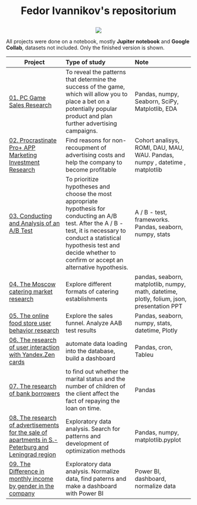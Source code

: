 # <p align="center"> Fedor Ivannikov's repositorium
<p align="center"><img src='https://miro.medium.com/max/1100/0*s7jQ4PL_UqiQ58yo.webp'></p>

All projects were done on a notebook, mostly **Jupiter notebook** and **Google Collab**, datasets not included.
Only the finished version is shown.

| **Project** | **Type of study** | **Note** |
| -------------------- | :--------------------- |:---------------------------|
| [01. PC Game Sales Research ]( https://github.com/Ivannikovf/Ivannikovf_repositorium/tree/mine_repositarium/game_project)|To reveal the patterns that determine the success of the game, which will allow you to place a bet on a potentially popular product and plan further advertising campaigns. |Pandas, numpy, Seaborn, SciPy, Matplotlib,  EDA|
| [02. Procrastinate Pro+ APP Marketing Investment Research](https://github.com/Ivannikovf/Ivannikovf_repositorium/tree/mine_repositarium/marketing_app_project)|Find reasons for non-recoupment of advertising costs and help the company to become profitable|Cohort analisys,  ROMI, DAU, MAU, WAU. Pandas, numpy , datetime , matplotlib|
| [03. Conducting and Analysis of an A/B Test](https://github.com/Ivannikovf/Ivannikovf_repositorium/tree/mine_repositarium/a_b_test_project)|To prioritize hypotheses and choose the most appropriate hypothesis for conducting an A/B test. After the A / B - test, it is necessary to conduct a statistical hypothesis test and decide whether to confirm or accept an alternative hypothesis.|A / B - test, frameworks. Pandas, seaborn, numpy, stats|
| [04. The Moscow catering market research](https://github.com/Ivannikovf/Ivannikovf_repositorium/tree/mine_repositarium/catering_market_research)|Explore different formats of catering establishments|pandas, seaborn, matplotlib, numpy, math, datetime, plotly, folium, json, presentation PPT|
| [05. The online food store user behavior research](https://github.com/Ivannikovf/Ivannikovf_repositorium/blob/mine_repositarium/The%20online%20food%20store%20user%20behavior)|Explore the sales funnel. Analyze AAB test results|Pandas, seaborn, numpy, stats, datetime, Plotly|
| [06. The research of user interaction with Yandex.Zen cards](https://github.com/Ivannikovf/Ivannikovf_repositorium/tree/mine_repositarium/research_of_user_interaction_with_Yandex.Zen_cards)|automate data loading into the database, build a dashboard|Pandas, cron, Tableu|
| [07. The research of bank borrowers](https://github.com/Ivannikovf/Ivannikovf_repositorium/tree/mine_repositarium/bank_project)|to find out whether the marital status and the number of children of the client affect the fact of repaying the loan on time.|Pandas|
| [08. The research of advertisements for the sale of apartments in S.-Peterburg and Leningrad region](https://github.com/Ivannikovf/Ivannikovf_repositorium/tree/mine_repositarium/difirence_in_income)|Exploratory data analysis. Search for patterns and development of optimization methods|Pandas, numpy, matplotlib.pyplot|
| [09. The Difference in monthly income by gender in the company](https://github.com/Ivannikovf/Ivannikovf_repositorium/tree/mine_repositarium/development_project)|Exploratory data analysis. Normalize data, find paterns and make a dashboard with Power BI|Power BI, dashboard, normalize data|

